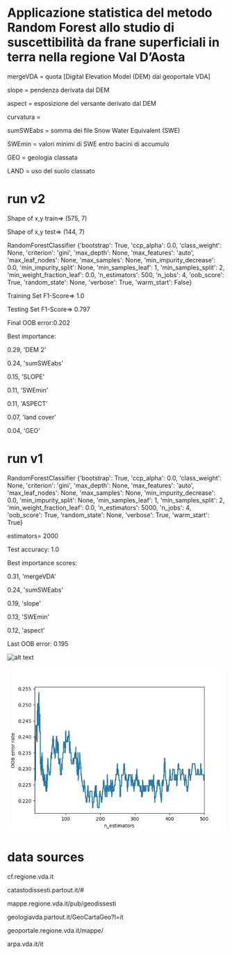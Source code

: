 # Applicazione statistica del metodo Random Forest allo studio di suscettibilità da frane superficiali in terra nella regione Val D’Aosta

mergeVDA = quota [Digital Elevation Model (DEM) dal geoportale VDA]

slope = pendenza derivata dal DEM

aspect = esposizione del versante derivato dal DEM

curvatura = 



sumSWEabs = somma dei file  Snow Water Equivalent (SWE)

SWEmin = valori minimi di SWE entro bacini di accumulo



GEO = geologia classata
  
LAND = uso del suolo classato
  
# run v2
Shape of x,y train=> (575, 7)

Shape of x,y test=> (144, 7) 

RandomForestClassifier {'bootstrap': True, 'ccp_alpha': 0.0, 'class_weight': None, 'criterion': 'gini', 'max_depth': None, 'max_features': 'auto', 'max_leaf_nodes': None, 'max_samples': None, 'min_impurity_decrease': 0.0, 'min_impurity_split': None, 'min_samples_leaf': 1, 'min_samples_split': 2, 'min_weight_fraction_leaf': 0.0, 'n_estimators': 500, 'n_jobs': 4, 'oob_score': True, 'random_state': None, 'verbose': True, 'warm_start': False}

Training Set F1-Score=> 1.0 

Testing Set F1-Score=> 0.797

Final OOB error:0.202 

Best importance:

0.29, 'DEM 2'

0.24, 'sumSWEabs'

0.15, 'SLOPE'

0.11, 'SWEmin'

0.11, 'ASPECT'

0.07, 'land cover'

0.04, 'GEO'

# run v1
RandomForestClassifier {'bootstrap': True, 'ccp_alpha': 0.0, 'class_weight': None, 'criterion': 'gini', 
                      'max_depth': None, 'max_features': 'auto', 'max_leaf_nodes': None, 'max_samples': None, 
                      'min_impurity_decrease': 0.0, 'min_impurity_split': None, 'min_samples_leaf': 1, 
                      'min_samples_split': 2, 'min_weight_fraction_leaf': 0.0, 'n_estimators': 5000, 
                      'n_jobs': 4, 'oob_score': True, 'random_state': None, 'verbose': True, 'warm_start': True}

estimators= 2000

Test accuracy:
1.0

Best importance scores:

0.31, 'mergeVDA'

0.24, 'sumSWEabs' 

0.19, 'slope' 

0.13, 'SWEmin' 

0.12, 'aspect'

Last OOB error:
0.195

![alt text](v1/rf_5trees.png)

![alt text](v1/Figure_1.png)


# data sources
cf.regione.vda.it

catastodissesti.partout.it/#

mappe.regione.vda.it/pub/geodissesti

geologiavda.partout.it/GeoCartaGeo?l=it

geoportale.regione.vda.it/mappe/

arpa.vda.it/it
